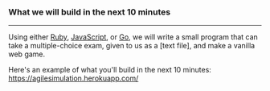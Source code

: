 ### What we will build in the next 10 minutes
---
Using either [Ruby](https://www.ruby-lang.org/en/), [JavaScript](https://developer.mozilla.org/en-US/docs/Web/JavaScript/About_JavaScript), or [Go](https://golang.org/), we will write a small program that can take a multiple-choice exam, given to us as a [text file], and make a vanilla web game.

Here's an example of what you'll build in the next 10 minutes: https://agilesimulation.herokuapp.com/

